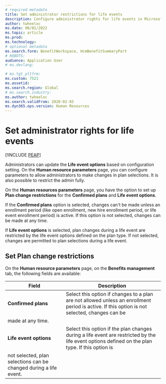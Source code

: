 ```yaml
---
# required metadata
title: Set administrator restrictions for life events
description: Configure administrator rights for life events in Microsoft Dynamics 365 Human Resources.
author: twheeloc
ms.date: 08/01/2022
ms.topic: article
ms.prod: 
ms.technology: 
# optional metadata
ms.search.form: BenefitWorkspace, HcmBenefitSummaryPart
# ROBOTS: 
audience: Application User
# ms.devlang: 

# ms.tgt_pltfrm: 
ms.custom: 7521
ms.assetid: 
ms.search.region: Global
# ms.search.industry: 
ms.author: twheeloc
ms.search.validFrom: 2020-02-03
ms.dyn365.ops.version: Human Resources
---
```


# Set administrator rights for life events


[!INCLUDE [PEAP](../includes/peap-2.md)]

Administrators can update the **Life event options** based on configuration setting. On the **Human resource parameters** page, 
you can configure parameters to allow administrators to make changes in plan selections. It is also possible to restrict the admin fully.   

On the **Human resources parameters** page, you have the option to set up **Plan change restrictions** for the **Confirmed plans** and **Life event options**.  

If the **Confirmed plans** option is selected, changes can't be made unless an enrollment period (like open enrollment, new hire enrollment period, or life event 
enrollment period) is active. If this option is not selected, changes can be made at any time.  

If **Life event options** is selected, plan changes during a life event are restricted by the life event options defined on the plan type. If not selected, 
changes are permitted to plan selections during a life event.  


## Set Plan change restrictions 

On the **Human resource parameters** page, on the **Benefits management** tab, the following fields are available: 

| Field |  Description|
|-------|-------------|
|**Confirmed plans**| Select this option if changes to a plan are not allowed unless an enrollment period is active. If this option is not selected, changes can be 
made at any time.|
|**Life event options**|Select this option if the plan changes during a life event are restricted by the life event options defined on the plan type. If this option is 
not selected, plan selections can be changed during a life event.| 

 

